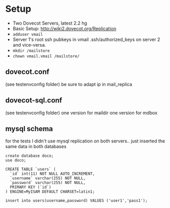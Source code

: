 Setup
=====

 * Two Dovecot Servers, latest 2.2 hg 
 * Basic Setup: http://wiki2.dovecot.org/Replication
 * `adduser vmail`
 * Server 1's root ssh pubkeys in vmail .ssh/authorized_keys on server 2 and vice-versa. 
 * `mkdir /mailstore`
 * `chown vmail.vmail /mailstore/`

dovecot.conf
------------

(see testenvconfig folder)
be sure to adapt ip in mail_replica

dovecot-sql.conf
----------------
(see testenvconfig folder)
one version for maildir
one version for mdbox

mysql schema
------------

for the tests I didn't use mysql replication on both servers.. just inserted the same data in both databases

	create database doco;
	use doco;
	
	CREATE TABLE `users` (
	  `id` int(11) NOT NULL AUTO_INCREMENT,
	  `username` varchar(255) NOT NULL,
	  `password` varchar(255) NOT NULL,
	  PRIMARY KEY (`id`)
	) ENGINE=MyISAM DEFAULT CHARSET=latin1;
	
	insert into users(username,password) VALUES ('user1','pass1');



